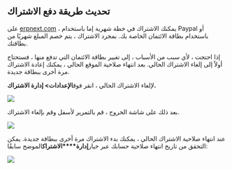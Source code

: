 ## تحديث طريقة دفع الاشتراك

على [erpnext.com](http://erpnext.com/) ، يمكنك الاشتراك في خطة شهرية إما باستخدام Paypal أو باستخدام بطاقة الائتمان الخاصة بك. بمجرد الاشتراك ، يتم خصم المبلغ شهريًا من بطاقتك.

إذا احتجت ، لأي سبب من الأسباب ، إلى تغيير بطاقة الائتمان التي تدفع منها ، فستحتاج أولاً إلى إلغاء الاشتراك الحالي. بعد انتهاء صلاحية الموقع الحالي ، يمكنك إعادة الاشتراك مرة أخرى ببطاقة جديدة.

لإلغاء الاشتراك الحالي ، انقر فوق**الإعدادات> إدارة الاشتراك.**

![](https://docs.erpnext.com/files/a5tM2q7.png)

بعد ذلك على شاشة الخروج ، قم بالتمرير لأسفل وقم بإلغاء الاشتراك.

![](https://docs.erpnext.com/files/9YPz0Tm.png)

عند انتهاء صلاحية الاشتراك الحالي ، يمكنك بدء الاشتراك مرة أخرى ببطاقة جديدة. يمكن التحقق من تاريخ انتهاء صلاحية حسابك عبر خيار**إدارة****الاشتراك**الموضح سابقًا:

![](https://docs.erpnext.com/files/B5kiyZK.png)